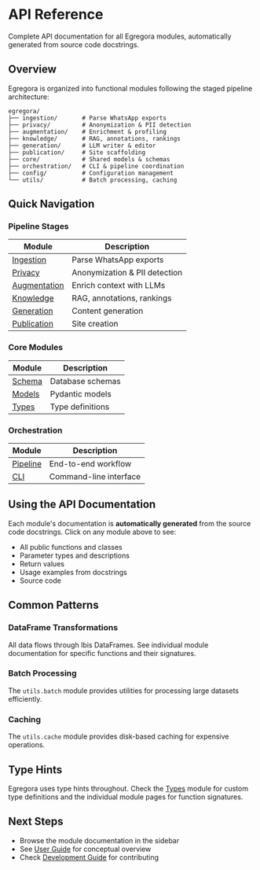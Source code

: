 # API Reference

Complete API documentation for all Egregora modules, automatically generated from source code docstrings.

## Overview

Egregora is organized into functional modules following the staged pipeline architecture:

```
egregora/
├── ingestion/       # Parse WhatsApp exports
├── privacy/         # Anonymization & PII detection
├── augmentation/    # Enrichment & profiling
├── knowledge/       # RAG, annotations, rankings
├── generation/      # LLM writer & editor
├── publication/     # Site scaffolding
├── core/            # Shared models & schemas
├── orchestration/   # CLI & pipeline coordination
├── config/          # Configuration management
└── utils/           # Batch processing, caching
```

## Quick Navigation

### Pipeline Stages

| Module | Description |
|--------|-------------|
| [Ingestion](ingestion/parser.md) | Parse WhatsApp exports |
| [Privacy](privacy/anonymizer.md) | Anonymization & PII detection |
| [Augmentation](augmentation/enrichment.md) | Enrich context with LLMs |
| [Knowledge](knowledge/rag.md) | RAG, annotations, rankings |
| [Generation](generation/writer.md) | Content generation |
| [Publication](publication/scaffolding.md) | Site creation |

### Core Modules

| Module | Description |
|--------|-------------|
| [Schema](core/schema.md) | Database schemas |
| [Models](core/models.md) | Pydantic models |
| [Types](core/types.md) | Type definitions |

### Orchestration

| Module | Description |
|--------|-------------|
| [Pipeline](orchestration/pipeline.md) | End-to-end workflow |
| [CLI](orchestration/cli.md) | Command-line interface |

## Using the API Documentation

Each module's documentation is **automatically generated** from the source code docstrings. Click on any module above to see:

- All public functions and classes
- Parameter types and descriptions
- Return values
- Usage examples from docstrings
- Source code

## Common Patterns

### DataFrame Transformations

All data flows through Ibis DataFrames. See individual module documentation for specific functions and their signatures.

### Batch Processing

The `utils.batch` module provides utilities for processing large datasets efficiently.

### Caching

The `utils.cache` module provides disk-based caching for expensive operations.

## Type Hints

Egregora uses type hints throughout. Check the [Types](core/types.md) module for custom type definitions and the individual module pages for function signatures.

## Next Steps

- Browse the module documentation in the sidebar
- See [User Guide](../guide/architecture.md) for conceptual overview
- Check [Development Guide](../development/contributing.md) for contributing
